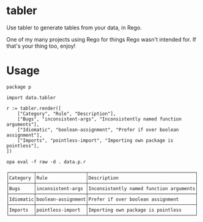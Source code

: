 # tabler

Use tabler to generate tables from your data, in Rego.

One of my many projects using Rego for things Rego wasn't intended for. 
If that's your thing too, enjoy!

# Usage

```rego
package p

import data.tabler

r := tabler.render([
	["Category", "Rule", "Description"],
	["Bugs", "inconsistent-args", "Inconsistently named function arguments"],
	["Idiomatic", "boolean-assignment", "Prefer if over boolean assignment"],
	["Imports", "pointless-import", "Importing own package is pointless"],
])
```

```shell
opa eval -f raw -d . data.p.r
```

```text
┌─────────┬──────────────────┬───────────────────────────────────────┐
│Category │Rule              │Description                            │
├─────────┼──────────────────┼───────────────────────────────────────┤
│Bugs     │inconsistent-args │Inconsistently named function arguments│
├─────────┼──────────────────┼───────────────────────────────────────┤
│Idiomatic│boolean-assignment│Prefer if over boolean assignment      │
├─────────┼──────────────────┼───────────────────────────────────────┤
│Imports  │pointless-import  │Importing own package is pointless     │
└─────────┴──────────────────┴───────────────────────────────────────┘
```
